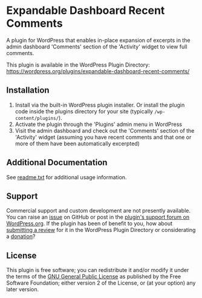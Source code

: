 # Expandable Dashboard Recent Comments

A plugin for WordPress that enables in-place expansion of excerpts in the admin dashboard 'Comments' section of the 'Activity' widget to view full comments.

This plugin is available in the WordPress Plugin Directory: https://wordpress.org/plugins/expandable-dashboard-recent-comments/


## Installation

1. Install via the built-in WordPress plugin installer. Or install the plugin code inside the plugins directory for your site (typically `/wp-content/plugins/`).
2. Activate the plugin through the 'Plugins' admin menu in WordPress
3. Visit the admin dashboard and check out the 'Comments' section of the 'Activity' widget (assuming you have recent comments and that one or more of them have been automatically excerpted)


## Additional Documentation

See [readme.txt](https://github.com/coffee2code/expandable-dashboard-recent-comments/blob/master/readme.txt) for additional usage information.


## Support

Commercial support and custom development are not presently available. You can raise an [issue](https://github.com/coffee2code/expandable-dashboard-recent-comments/issues) on GitHub or post in the [plugin's support forum on WordPress.org](https://wordpress.org/support/plugin/expandable-dashboard-recent-comments/). If the plugin has been of benefit to you, how about [submitting a review](https://wordpress.org/support/plugin/expandable-dashboard-recent-comments/reviews/) for it in the WordPress Plugin Directory or considerating a [donation](https://www.paypal.com/cgi-bin/webscr?cmd=_s-xclick&hosted_button_id=6ARCFJ9TX3522)?


## License

This plugin is free software; you can redistribute it and/or modify it under the terms of the [GNU General Public License](https://www.gnu.org/licenses/gpl-2.0.html) as published by the Free Software Foundation; either version 2 of the License, or (at your option) any later version.